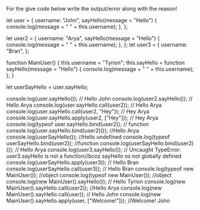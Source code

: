For the give code below write the output/error along with the reason!

let user = {
  username: "John",
  sayHello(message = "Hello") {
    console.log(message + " " + this.username);
  },
};

let user2 = {
  username: "Arya",
  sayHello(message = "Hello") {
    console.log(message + " " + this.username);
  },
};
let user3 = {
  username: "Bran",
};

function MainUser() {
  this.username = "Tyrion";
  this.sayHello = function sayHello(message = "Hello") {
    console.log(message + " " + this.username);
  };
}

let userSayHello = user.sayHello;

console.log(user.sayHello()); // Hello John
console.log(user2.sayHello()); // Hello Arya
console.log(user.sayHello.call(user2)); // Hello Arya
console.log(user.sayHello.call(user2, "Hey")); // Hey Arya
console.log(user.sayHello.apply(user2, ["Hey"])); //  Hey Arya
console.log(typeof user.sayHello.bind(user2)); // function
console.log(user.sayHello.bind(user2)()); //Hello Arya
console.log(userSayHello()); //Hello undefined
console.log(typeof userSayHello.bind(user2)); //function
console.log(userSayHello.bind(user2)()); // Hello Arya
console.log(user3.sayHello()); // Uncaught TypeError: user3.sayHello is not a function//bcoz sayHello os not globally defined
console.log(userSayHello.apply(user3)); // Hello Bran
console.log(userSayHello.call(user3)); // Hello Bran
console.log(typeof new MainUser()); //object
console.log(typeof new MainUser()); //object
console.log(new MainUser().sayHello()); // Hello Tyrion
console.log(new MainUser().sayHello.call(user2)); //Hello Arya
console.log(new MainUser().sayHello.call(user)); //  Hello John
console.log(new MainUser().sayHello.apply(user, ["Welcome!"])); //Welcome! John